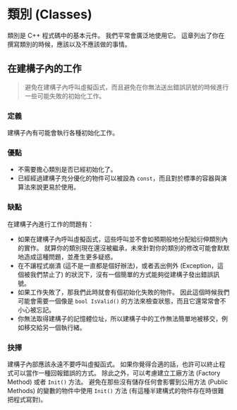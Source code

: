 # 類別 (Classes)

類別是 C++ 程式碼中的基本元件。 我們平常會廣泛地使用它。 這章列出了你在撰寫類別的時候，應該以及不應該做的事情。

## 在建構子內的工作

> 避免在建構子內呼叫虛擬函式，而且避免在你無法送出錯誤訊號的時候進行一些可能失敗的初始化工作。

### 定義

建構子內有可能會執行各種初始化工作。

### 優點

- 不需要擔心類別是否已經初始化了。
- 已經經過建構子充分優化的物件可以被設為 `const`，而且對於標準的容器與演算法來說更易於使用。

### 缺點

在建構子內進行工作的問題有：

- 如果在建構子內呼叫虛擬函式，這些呼叫並不會如預期般地分配給衍伸類別內的實作。 就算你的類別現在還沒被繼承，未來針對你的類別的修改可能會默默地造成這種問題，並產生更多疑惑。
- 在不讓程式崩潰 (這不是一直都是個好辦法)，或者丟出例外 (Exception，這個被我們禁止了) 的狀況下，沒有一個簡單的方式能夠從建構子發出錯誤訊號。
- 如果工作失敗了，那我們此時就會有個初始化失敗的物件。 因此這個時候我們可能會需要一個像是 `bool IsValid()` 的方法來檢查狀態，而且它還常常會不小心被忘記。
- 你無法取得建構子的記憶體位址，所以建構子中的工作無法簡單地被移交，例如移交給另一個執行緒。

### 抉擇

建構子內部應該永遠不要呼叫虛擬函式。 如果你覺得合適的話，也許可以終止程式可以當作一種回報錯誤的方式。 除此之外，可以考慮建立工廠方法 (Factory Method) 或者 `Init()` 方法。 避免在那些沒有儲存任何會影響到公用方法 (Public Methods) 的變數的物件中使用 `Init()` 方法 (有這種半建構式的物件存在時很難把程式寫對)。
